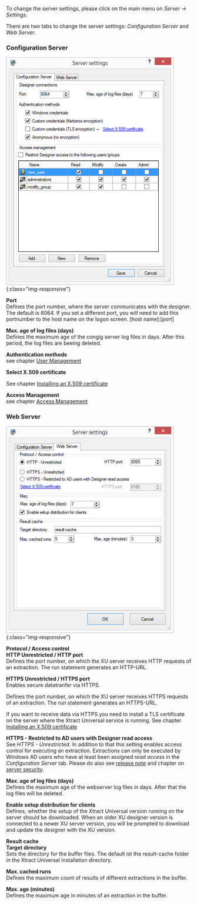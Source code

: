 To change the server settings, please click on the main menu on *Server -> Settings*.

There are two tabs to change the server settings: *Configuration Server* and *Web Server*. 

### Configuration Server

![XU3_ServerSettings_config_tab](/img/content/XU3_ServerSettings_config_tab.jpg){:class="img-responsive"}

**Port** <br>
Defines the port number, where the server communicates with the designer. The default is 8064. If you set a different port, you will need to add this portnumber to the host name on the logon screen. [host name]:[port]

**Max. age of log files (days)** <br>
Defines the maximum age of the congig server log files in days. After this period, the log files are beeing deleted.

**Authentication methods** <br>
see chapter [User Management](../security/user-management)

**Select X.509 certificate** <br>

See chapter [Installing an X.509 certificate](../security/x509-certificate) 


**Access Management** <br>
see chapter [Access Management](../security/access-management)

### Web Server

![XU3_ServerSettings_web_tab](/img/content/XU3_ServerSettings_web_tab.jpg){:class="img-responsive"} 

**Protocol / Access control** <br>
**HTTP Unrestricted / HTTP port** <br>
Defines the port number, on which the XU server receives HTTP requests of an extraction. The run statement generates an HTTP-URL.

**HTTPS Unrestricted / HTTPS port** <br>
Enables secure datatranfer via HTTPS.

Defines the port number, on which the XU server receives HTTPS requests of an extraction. The run statement generates an HTTPS-URL.

If you want to receive data via HTTPS you need to install a TLS certificate on the server where the Xtract Universal service is running. 
See chapter [Installing an X.509 certificate](../security/install-x.509-Certificate) 


**HTTPS - Restricted to AD users with Designer read access** <br>
See *HTTPS - Unrestricted*. In addition to that this setting enables access control for executing an extraction. Extractions can only be executed by Windows AD users who have at least been assigned *read access* in the *Configuration Server* tab. Please do also see [release note](https://kb.theobald-software.com/release-notes/XtractUniversal-3.11.0.html) and chapter on [server security](../security/server-security).  


**Max. age of log files (days)** <br>
Defines the maximum age of the webserver log files in days. After that the log files will be deleted. 

**Enable setup distribution for clients** <br>
Defines, whether the setup of the Xtract Universal version running on the server should be downloaded.
When an older XU designer version is connected to a newer XU server version, you will be prompted to download and update the designer with the XU version. 


**Result cache** <br>
**Target directory** <br>
Sets the directory for the buffer files. The default ist the result-cache folder in the Xtract Universal installation directory.

**Max. cached runs** <br>
Defines the maximum count of results of different extractions in the buffer.

**Max. age (minutes)** <br>
Defines the maximum age in minutes of an extraction in the buffer.

